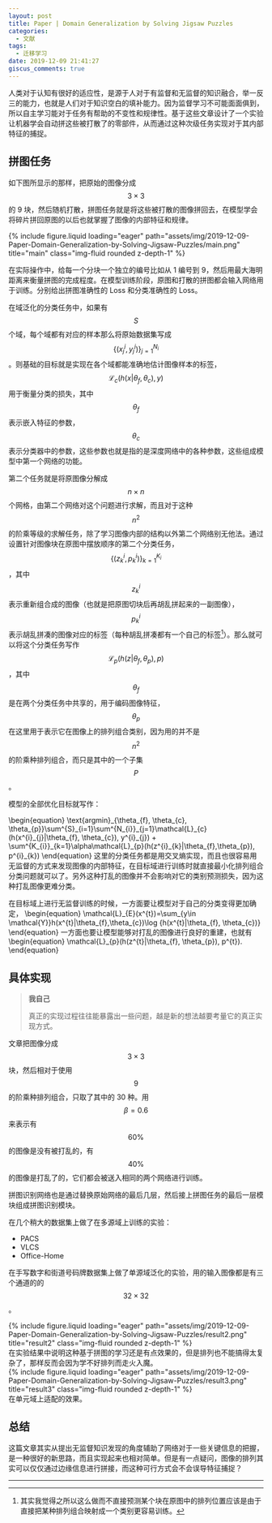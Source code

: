 ```yaml
---
layout: post
title: Paper | Domain Generalization by Solving Jigsaw Puzzles
categories:
  - 文献
tags:
  - 迁移学习
date: 2019-12-09 21:41:27
giscus_comments: true
---
```


人类对于认知有很好的适应性，是源于人对于有监督和无监督的知识融合，举一反三的能力，也就是人们对于知识空白的填补能力。因为监督学习不可能面面俱到，所以自主学习能对于任务有帮助的不变性和规律性。基于这些文章设计了一个实验让机器学会自动拼这些被打散了的零部件，从而通过这种次级任务实现对于其内部特征的捕捉。

<!-- more -->

## 拼图任务

如下图所显示的那样，把原始的图像分成 $$3\times 3$$ 的 9 块，然后随机打散，拼图任务就是将这些被打散的图像拼回去，在模型学会将碎片拼回原图的以后也就掌握了图像的内部特征和规律。

<div class="row">
    <div class="col-sm mt-3 mt-md-0">
        {% include figure.liquid loading="eager" path="assets/img/2019-12-09-Paper-Domain-Generalization-by-Solving-Jigsaw-Puzzles/main.png" title="main" class="img-fluid rounded z-depth-1" %}
    </div>
</div>

在实际操作中，给每一个分块一个独立的编号比如从 1 编号到 9，然后用最大海明距离来衡量拼图的完成程度。在模型训练阶段，原图和打散的拼图都会输入网络用于训练。分别给出拼图准确性的 Loss 和分类准确性的 Loss。

在域泛化的分类任务中，如果有 $$S$$ 个域，每个域都有对应的样本那么将原始数据集写成 $$\{(x^{i}_{j}, y^{i}_{j})\}^{N_i}_{j=1}$$。则基础的目标就是实现在各个域都能准确地估计图像样本的标签，$$\mathcal{L}_{c}(h(x\vert \theta_{f},\theta_{c}), y)$$ 用于衡量分类的损失，其中 $$\theta_{f}$$ 表示嵌入特征的参数，$$\theta_{c}$$ 表示分类器中的参数，这些参数也就是指的是深度网络中的各种参数，这些组成模型中第一个网络的功能。

第二个任务就是将原图像分解成 $$n\times n$$ 个网格，由第二个网络对这个问题进行求解，而且对于这种 $$n^2$$ 的阶乘等级的求解任务，除了学习图像内部的结构以外第二个网络别无他法。通过设置针对图像块在原图中摆放顺序的第二个分类任务，$$\{(z^{i}_{k},p^{i}_{k})\}^{K_{i}}_{k=1}$$，其中 $$z^{i}_{k}$$ 表示重新组合成的图像（也就是把原图切块后再胡乱拼起来的一副图像），$$p^{i}_{k}$$ 表示胡乱拼凑的图像对应的标签（每种胡乱拼凑都有一个自己的标签[^1]）。那么就可以将这个分类任务写作 $$\mathcal{L}_{p}(h(z\vert \theta_{f}, \theta_{p}), p)$$，其中 $$\theta_{f}$$ 是在两个分类任务中共享的，用于编码图像特征，$$\theta_{p}$$ 在这里用于表示它在图像上的排列组合类别，因为用的并不是 $$n^2$$ 的阶乘种排列组合，而只是其中的一个子集 $$P$$。

模型的全部优化目标就写作：

\begin{equation}
\text{argmin}\_{\theta\_{f}, \theta\_{c}, \theta\_{p}}\sum^{S}\_{i=1}\sum^{N\_{i}}\_{j=1}\mathcal{L}\_{c}(h(x^{i}\_{j}|\theta\_{f}, \theta\_{c}), y^{i}\_{j}) + \sum^{K\_{i}}\_{k=1}\alpha\mathcal{L}\_{p}(h(z^{i}\_{k}|\theta\_{f},\theta\_{p}), p^{i}\_{k})
\end{equation}
这里的分类任务都是用交叉熵实现，而且也很容易用无监督的方式来发现图像的内部特征，在目标域进行训练时就直接最小化排列组合分类问题就可以了。另外这种打乱的图像并不会影响对它的类别预测损失，因为这种打乱图像更难分类。

在目标域上进行无监督训练的时候，一方面要让模型对于自己的分类变得更加确定，
\begin{equation}
\mathcal{L}\_{E}(x^{t})=\sum\_{y\in \mathcal{Y}}h(x^{t}|\theta\_{f},\theta\_{c})\log \{h(x^{t}|\theta\_{f}, \theta\_{c})\}
\end{equation}
一方面也要让模型能够对打乱的图像进行良好的重建，也就有
\begin{equation}
\mathcal{L}\_{p}(h(z^{t}|\theta\_{f}, \theta\_{p}), p^{t}).
\end{equation}

## 具体实现

> **我自己**
>
> 真正的实现过程往往能暴露出一些问题，越是新的想法越要考量它的真正实现方式。

文章把图像分成 $$3\times 3$$ 块，然后相对于使用 $$9$$ 的阶乘种排列组合，只取了其中的 30 种。用 $$\beta = 0.6$$ 来表示有 $$60\%$$ 的图像是没有被打乱的，有 $$40\%$$ 的图像是打乱了的，它们都会被送入相同的两个网络进行训练。

拼图识别网络也是通过替换原始网络的最后几层，然后接上拼图任务的最后一层模块组成拼图识别模块。

在几个稍大的数据集上做了在多源域上训练的实验：

- PACS
- VLCS
- Office-Home

在手写数字和街道号码牌数据集上做了单源域泛化的实验，用的输入图像都是有三个通道的的 $$32\times 32$$。

<div class="row">
    <div class="col-sm mt-3 mt-md-0">
        {% include figure.liquid loading="eager" path="assets/img/2019-12-09-Paper-Domain-Generalization-by-Solving-Jigsaw-Puzzles/result2.png" title="result2" class="img-fluid rounded z-depth-1" %}
    </div>
</div>
在实验结果中说明这种基于拼图的学习还是有点效果的，但是排列也不能搞得太复杂了，那样反而会因为学不好排列而走火入魔。

<div class="row">
    <div class="col-sm mt-3 mt-md-0">
        {% include figure.liquid loading="eager" path="assets/img/2019-12-09-Paper-Domain-Generalization-by-Solving-Jigsaw-Puzzles/result3.png" title="result3" class="img-fluid rounded z-depth-1" %}
    </div>
</div>
在单元域上适配的效果。

## 总结

这篇文章其实从提出无监督知识发现的角度辅助了网络对于一些关键信息的把握，是一种很好的新思路，而且实现起来也相对简单。但是有一点疑问，图像的排列其实可以仅仅通过边缘信息进行拼接，而这种可行方式会不会误导特征捕捉？

---

[^1]: 其实我觉得之所以这么做而不直接预测某个块在原图中的排列位置应该是由于直接把某种排列组合映射成一个类别更容易训练。
